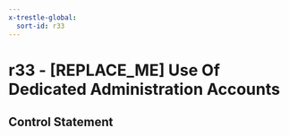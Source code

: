 ```yaml
---
x-trestle-global:
  sort-id: r33
---
```


# r33 - \[REPLACE_ME\] Use Of Dedicated Administration Accounts

## Control Statement

